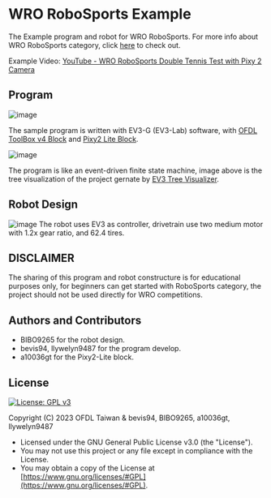 # WRO RoboSports Example
The Example program and robot for WRO RoboSports. For more info about WRO RoboSports category, click [here](https://wro-association.org/competition/categories/) to check out.

Example Video: [YouTube - WRO RoboSports Double Tennis Test with Pixy 2 Camera](https://www.youtube.com/watch?v=vEyGXVtalxY)

## Program
![image](https://user-images.githubusercontent.com/17724013/221402544-2f000c46-7bf3-49df-9fad-eaa257b3881d.png)

The sample program is written with EV3-G (EV3-Lab) software, with [OFDL ToolBox v4 Block](https://github.com/a10036gt/EV3-ToolBox-Block) and [Pixy2 Lite Block](https://github.com/ofdl-robotics-tw/EV3-Pixy2_Lite-Block).

![image](https://user-images.githubusercontent.com/17724013/221401301-4eaf9314-12b1-486b-988b-211e04ce2cdb.png)

The program is like an event-driven finite state machine, image above is the tree visualization of the project gernate by [EV3 Tree Visualizer](https://ev3treevis.azurewebsites.net/).

## Robot Design
![image](https://github.com/ofdl-robotics-tw/WRO-RoboSport-Example/blob/main/RoboSports_Example_Robot.png?raw=true)
The robot uses EV3 as controller, drivetrain use two medium motor with 1.2x gear ratio, and 62.4 tires.

## DISCLAIMER
The sharing of this program and robot constructure is for educational purposes only, for beginners can get started with RoboSports category, the project should not be used directly for WRO competitions.

## Authors and Contributors
- BIBO9265 for the robot design.
- bevis94, llywelyn9487 for the program develop.
- a10036gt for the Pixy2-Lite block.

## License
[![License: GPL v3](https://img.shields.io/badge/License-GPLv3-blue.svg)](https://www.gnu.org/licenses/gpl-3.0)

Copyright (C) 2023 OFDL Taiwan & bevis94, BIBO9265, a10036gt, llywelyn9487
-   Licensed under the GNU General Public License v3.0 (the "License").
-   You may not use this project or any file except in compliance with the License.
-   You may obtain a copy of the License at [https://www.gnu.org/licenses/#GPL](https://www.gnu.org/licenses/#GPL).

